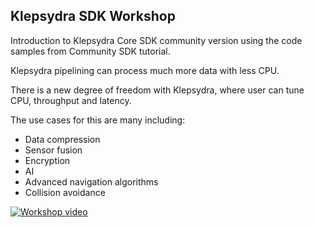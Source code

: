 ## Klepsydra SDK Workshop

Introduction to Klepsydra Core SDK community version using the code samples from Community SDK tutorial.

Klepsydra pipelining can process much more data with less CPU. ​

There is a new degree of freedom with Klepsydra, where user can tune CPU, throughput and latency.​

The use cases for this are many including:​

* Data compression​
* Sensor fusion​
* Encryption​
* AI​
* Advanced navigation algorithms​
* Collision avoidance

[![Workshop video](https://img.youtube.com/vi/qF1xJrhyqvM/0.jpg)](https://www.youtube.com/watch?v=qF1xJrhyqvM)
